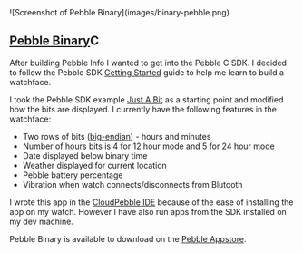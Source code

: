 <div class="img-container">![Screenshot of Pebble Binary](images/binary-pebble.png)</div>

## [Pebble Binary](https://github.com/geraintwhite/pebble-binary)<span class="lang">C</span>

After building Pebble Info I wanted to get into the Pebble C SDK. I decided to follow the Pebble SDK [Getting Started](https://developer.getpebble.com/getting-started/watchface-tutorial/part1/) guide to help me learn to build a watchface.

I took the Pebble SDK example [Just A Bit](https://github.com/pebble/pebble-sdk-examples/tree/master/watchfaces/just_a_bit) as a starting point and modified how the bits are displayed. I currently have the following features in the watchface:

*   Two rows of bits ([big-endian](https://en.wikipedia.org/wiki/Endianness)) - hours and minutes
*   Number of hours bits is 4 for 12 hour mode and 5 for 24 hour mode
*   Date displayed below binary time
*   Weather displayed for current location
*   Pebble battery percentage
*   Vibration when watch connects/disconnects from Blutooth

I wrote this app in the [CloudPebble IDE](https://cloudpebble.net/ide/) because of the ease of installing the app on my watch. However I have also run apps from the SDK installed on my dev machine.

Pebble Binary is available to download on the [Pebble Appstore](https://apps.getpebble.com/applications/557dc881a404af9b65000051).
